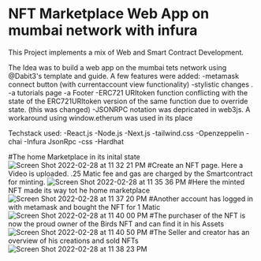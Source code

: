 # NFT Marketplace Web App on mumbai network with infura

This Project implements a mix of Web and Smart Contract Development.

The Idea was to build a web app on the mumbai tets network using @Dabit3's template and guide.
A few features were added:
-metamask connect button (with currentaccount view functionality)
-stylistic changes .
-a tutorials page
-a Footer
-ERC721 URItoken function conflicting with the state of the ERC721URItoken version of the same function due to override state. (this was changed)
-JSONRPC notation was depricated in web3js. A workaround using window.etherum was used in its place 





Techstack used:
-React.js
-Node.js
-Next.js
-tailwind.css
-Openzeppelin
-chai
-Infura JsonRpc
-css
-Hardhat 

#The home Marketplace in its inital state
![Screen Shot 2022-02-28 at 11 32 21 PM](https://user-images.githubusercontent.com/87670179/156070828-751cbba3-c045-48a3-92a4-5e60350dafea.png)
#Create an NFT page. Here a Video is uploaded. .25 Matic fee and gas are charged by the Smartcontract for minting.
![Screen Shot 2022-02-28 at 11 35 36 PM](https://user-images.githubusercontent.com/87670179/156070875-762e5b30-6833-44b1-8f9a-dc45695927da.png)
#Here the minted NFT made its way tot he home marketplace
![Screen Shot 2022-02-28 at 11 37 20 PM](https://user-images.githubusercontent.com/87670179/156070891-a03346cc-6555-4bb0-8192-8f77aab46ae4.png)
#Another account has logged in with metamask and bought the NFT for 1 Matic
![Screen Shot 2022-02-28 at 11 40 00 PM](https://user-images.githubusercontent.com/87670179/156070903-0ff70a47-15a5-40d9-8530-6f458928e028.png)
#The purchaser of the NFT is now the proud owner of the Birds NFT and can find it in his Assets
![Screen Shot 2022-02-28 at 11 40 50 PM](https://user-images.githubusercontent.com/87670179/156070919-429687f8-da2e-471e-a3b9-5788b39d3106.png)
#The Seller and creator has an overview of his creations and sold NFTs
![Screen Shot 2022-02-28 at 11 38 23 PM](https://user-images.githubusercontent.com/87670179/156070952-dbf05e0f-a871-4216-b318-2c5944f73638.png)

